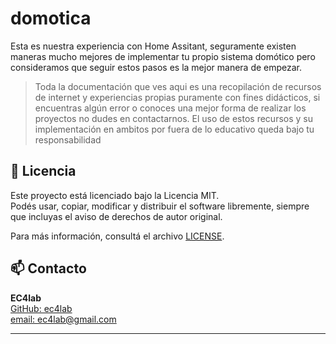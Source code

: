 # domotica

Esta es nuestra experiencia con Home Assitant, seguramente existen maneras mucho mejores de implementar tu propio sistema domótico pero consideramos que seguir estos pasos es la mejor manera de empezar.

>Toda la documentación que ves aqui es una recopilación de recursos de internet y experiencias propias puramente con fines didácticos, si encuentras algún error o conoces una mejor forma de realizar los proyectos no dudes en contactarnos. El uso de estos recursos y su implementación en ambitos por fuera de lo educativo queda bajo tu responsabilidad


## 📝 Licencia

Este proyecto está licenciado bajo la Licencia MIT.  
Podés usar, copiar, modificar y distribuir el software libremente, siempre que incluyas el aviso de derechos de autor original.

Para más información, consultá el archivo [LICENSE](LICENSE).


## 📫 Contacto

**EC4lab**  
[GitHub: ec4lab](https://github.com/ec4lab)  
[email: ec4lab@gmail.com](ec4lab@gmail.com)

---
